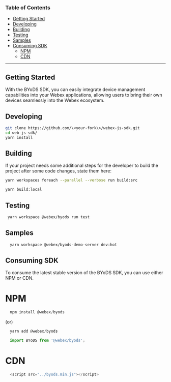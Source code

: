 ### Table of Contents
- [Getting Started](#getting-started)
- [Developing](#developing)
- [Building](#building) 
- [Testing](#testing)
- [Samples](#samples) 
- [Consuming SDK](#consuming-sdk)
  - [NPM](#npm)
  - [CDN](#cdn)
---

## Getting Started
With the BYoDS SDK, you can easily integrate device management capabilities into your Webex applications, allowing users to bring their own devices seamlessly into the Webex ecosystem.

## Developing

```bash
git clone https://github.com/\<your-fork\>/webex-js-sdk.git
cd web-js-sdk/
yarn install
```

## Building

If your project needs some additional steps for the developer to build the
project after some code changes, state them here:

```bash
yarn workspaces foreach --parallel --verbose run build:src

yarn build:local
```

## Testing

```bash
 yarn workspace @webex/byods run test
```

## Samples 
```bash
  yarn workspace @webex/byods-demo-server dev:hot
```

## Consuming SDK
To consume the latest stable version of the BYoDS SDK, you can use either NPM or CDN.
# NPM
```javascript
  npm install @webex/byods
```
(or)

```javascript
  yarn add @webex/byods
```

```javascript
  import BYoDS from '@webex/byods';
```
# CDN
```javascript
  <script src="../byods.min.js"></script>
```